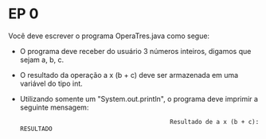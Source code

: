 # EP 0
Você deve escrever o programa OperaTres.java como segue: 

- O programa deve receber do usuário 3 números inteiros, digamos que sejam a, b, c.

- O resultado da operação a x (b + c) deve ser armazenada em uma variável do tipo int.

- Utilizando somente um "System.out.println", o programa deve imprimir a seguinte mensagem: 

                                                Resultado de a x (b + c): RESULTADO
